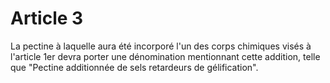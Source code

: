 # Article 3

La pectine à laquelle aura été incorporé l'un des corps chimiques visés à l'article 1er devra porter une dénomination mentionnant cette addition, telle que "Pectine additionnée de sels retardeurs de gélification".
